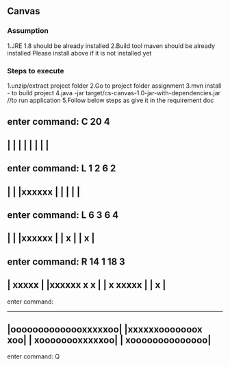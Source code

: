 ## Canvas
### Assumption
1.JRE 1.8 should be already installed
2.Build tool maven should be already installed
Please install above if it is not installed yet

### Steps to execute
1.unzip/extract project folder
2.Go to project folder assignment
3.mvn install      - to build project
4.java -jar target/cs-canvas-1.0-jar-with-dependencies.jar     //to run application
5.Follow below steps as give it in the requirement doc

enter command: C 20 4
----------------------
|                    |
|                    |
|                    |
|                    |
----------------------

enter command: L 1 2 6 2
----------------------
|                    |
|xxxxxx              |
|                    |
|                    |
----------------------

enter command: L 6 3 6 4
----------------------
|                    |
|xxxxxx              |
|     x              |
|     x              |
----------------------

enter command: R 14 1 18 3
----------------------
|             xxxxx  |
|xxxxxx       x   x  |
|     x       xxxxx  |
|     x              |
----------------------

enter command: 

----------------------
|oooooooooooooxxxxxoo|
|xxxxxxooooooox   xoo|
|     xoooooooxxxxxoo|
|     xoooooooooooooo|
----------------------

enter command: Q


